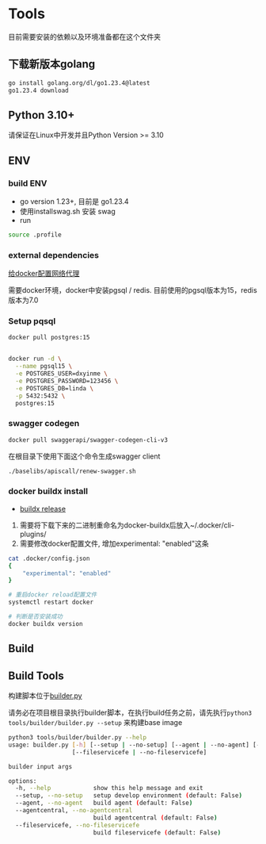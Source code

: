 # Tools

目前需要安装的依赖以及环境准备都在这个文件夹

## 下载新版本golang
```bash
go install golang.org/dl/go1.23.4@latest
go1.23.4 download
```

## Python 3.10+

请保证在Linux中开发并且Python Version >= 3.10

## ENV
### build ENV

- go version 1.23+, 目前是 go1.23.4
- 使用installswag.sh 安装 swag
- run
```bash
source .profile
```

### external dependencies

[给docker配置网络代理](https://www.cnblogs.com/Chary/p/18096678)

需要docker环境，docker中安装pgsql / redis. 目前使用的pgsql版本为15，redis版本为7.0


### Setup pqsql
```bash
docker pull postgres:15
```

```bash

docker run -d \
  --name pgsql15 \
  -e POSTGRES_USER=dxyinme \
  -e POSTGRES_PASSWORD=123456 \
  -e POSTGRES_DB=linda \
  -p 5432:5432 \
  postgres:15

```

### swagger codegen
```bash
docker pull swaggerapi/swagger-codegen-cli-v3
```
在根目录下使用下面这个命令生成swagger client
```bash
./baselibs/apiscall/renew-swagger.sh
```

### docker buildx install

- [buildx release](https://github.com/docker/buildx/releases)

1. 需要将下载下来的二进制重命名为docker-buildx后放入~/.docker/cli-plugins/
2. 需要修改docker配置文件, 增加experimental: "enabled"这条
```bash
cat .docker/config.json
{
    "experimental": "enabled"
}

# 重启docker reload配置文件
systemctl restart docker

# 判断是否安装成功
docker buildx version
```

## Build

## Build Tools

构建脚本位于[builder.py](builder/builder.py)

请务必在项目根目录执行builder脚本，在执行build任务之前，请先执行`python3 tools/builder/builder.py --setup` 来构建base image

```bash
python3 tools/builder/builder.py --help
usage: builder.py [-h] [--setup | --no-setup] [--agent | --no-agent] [--agentcentral | --no-agentcentral]
                  [--fileservicefe | --no-fileservicefe]

builder input args

options:
  -h, --help            show this help message and exit
  --setup, --no-setup   setup develop environment (default: False)
  --agent, --no-agent   build agent (default: False)
  --agentcentral, --no-agentcentral
                        build agentcentral (default: False)
  --fileservicefe, --no-fileservicefe
                        build fileservicefe (default: False)
```